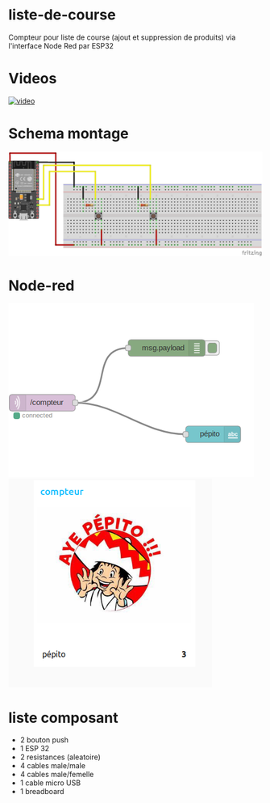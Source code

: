 # liste-de-course

Compteur pour liste de course (ajout et suppression de produits) via l'interface Node Red par ESP32

# Videos

[![video](https://img.youtube.com/vi/N2TuNgUEHdY/0.jpg)](https://www.youtube.com/watch?v=N2TuNgUEHdY)

# Schema montage

![shema](ESP32PUSH.png)


# Node-red
![shema](compteur.png)
![shema](SCREENPEPITO.png)

# liste composant

+ 2 bouton push
+ 1 ESP 32
+ 2 resistances (aleatoire)
+ 4 cables male/male
+ 4 cables male/femelle
+ 1 cable micro USB
+ 1 breadboard


